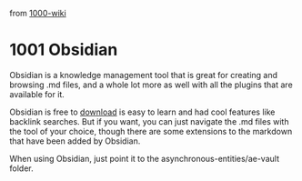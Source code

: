 from [1000-wiki](1000-wiki.md)
 # 1001 Obsidian
 Obsidian is a knowledge management tool that is great for creating and browsing .md files, and a whole lot more as well with all the plugins that are available for it. 
 
 Obsidian is free to [download](https://obsidian.md/) is easy to learn and had cool features like backlink searches. But if you want, you can just navigate the .md files with the tool of your choice, though there are some extensions to the markdown that have been added by Obsidian.
 
 When using Obsidian, just point it to the asynchronous-entities/ae-vault folder.